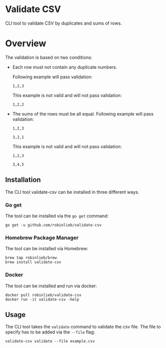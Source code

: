 # Validate CSV
CLI tool to validate CSV by duplicates and sums of rows.

# Overview

The validation is based on two conditions:
- Each row must not contain any duplicate numbers.
  
  Following example will pass validation:
  
  `1,2,3`

  This example is not valid and will not pass validation:
  
  `1,2,2`
- The sums of the rows must be all equal.
  Following example will pass validation:
  
  `1,2,3`

  `3,2,1`

  This example is not valid and will not pass validation:
  
  `1,2,3`

  `3,4,5`


## Installation

The CLI tool validate-csv can be installed in three different ways.

### Go get

The tool can be installed via the `go get` command:

```
go get -u github.com/robinlieb/validate-csv
```

### Homebrew Package Manager

The tool can be installed via Homebrew: 
```
brew tap robinlieb/brew
brew install validate-csv
```

### Docker

The tool can be installed and run via docker:

```
docker pull robinlieb/validate-csv
docker run -it validate-csv -help
```

## Usage

The CLI tool takes the `validate` command to validate the csv file. The file to specify has to be added via the `--file` flag:

```
validate-csv validate --file example.csv
```